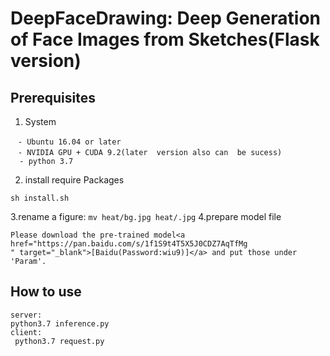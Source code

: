# DeepFaceDrawing: Deep Generation of Face Images from Sketches(Flask version)
## Prerequisites

1. System
  ```
　- Ubuntu 16.04 or later
　- NVIDIA GPU + CUDA 9.2(later  version also can  be sucess)
    - python 3.7
  ```
2. install require Packages
  ```
  sh install.sh
  ```
3.rename a figure:
```mv heat/bg.jpg heat/.jpg```
4.prepare model file
```
Please download the pre-trained model<a href="https://pan.baidu.com/s/1f1S9t4T5X5J0CDZ7AqTfMg 
" target="_blank">[Baidu(Password:wiu9)]</a> and put those under 'Param'.
```
## How to use
  ```
  server:
  python3.7 inference.py
  client:
   python3.7 request.py
  ```


